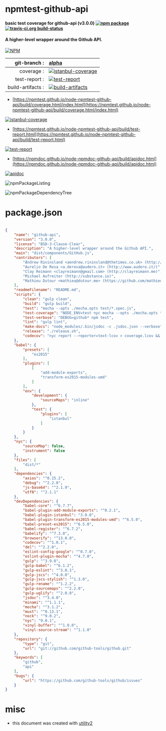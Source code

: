 # npmtest-github-api

#### basic test coverage for  github-api (v3.0.0)  [![npm package](https://img.shields.io/npm/v/npmtest-github-api.svg?style=flat-square)](https://www.npmjs.org/package/npmtest-github-api) [![travis-ci.org build-status](https://api.travis-ci.org/npmtest/node-npmtest-github-api.svg)](https://travis-ci.org/npmtest/node-npmtest-github-api)

#### A higher-level wrapper around the Github API.

[![NPM](https://nodei.co/npm/github-api.png?downloads=true&downloadRank=true&stars=true)](https://www.npmjs.com/package/github-api)

| git-branch : | [alpha](https://github.com/npmtest/node-npmtest-github-api/tree/alpha)|
|--:|:--|
| coverage : | [![istanbul-coverage](https://npmtest.github.io/node-npmtest-github-api/build/coverage.badge.svg)](https://npmtest.github.io/node-npmtest-github-api/build/coverage.html/index.html)|
| test-report : | [![test-report](https://npmtest.github.io/node-npmtest-github-api/build/test-report.badge.svg)](https://npmtest.github.io/node-npmtest-github-api/build/test-report.html)|
| build-artifacts : | [![build-artifacts](https://npmtest.github.io/node-npmtest-github-api/glyphicons_144_folder_open.png)](https://github.com/npmtest/node-npmtest-github-api/tree/gh-pages/build)|

- [https://npmtest.github.io/node-npmtest-github-api/build/coverage.html/index.html](https://npmtest.github.io/node-npmtest-github-api/build/coverage.html/index.html)

[![istanbul-coverage](https://npmtest.github.io/node-npmtest-github-api/build/screenCapture.buildCi.browser.%252Ftmp%252Fbuild%252Fcoverage.lib.html.png)](https://npmtest.github.io/node-npmtest-github-api/build/coverage.html/index.html)

- [https://npmtest.github.io/node-npmtest-github-api/build/test-report.html](https://npmtest.github.io/node-npmtest-github-api/build/test-report.html)

[![test-report](https://npmtest.github.io/node-npmtest-github-api/build/screenCapture.buildCi.browser.%252Ftmp%252Fbuild%252Ftest-report.html.png)](https://npmtest.github.io/node-npmtest-github-api/build/test-report.html)

- [https://npmdoc.github.io/node-npmdoc-github-api/build/apidoc.html](https://npmdoc.github.io/node-npmdoc-github-api/build/apidoc.html)

[![apidoc](https://npmdoc.github.io/node-npmdoc-github-api/build/screenCapture.buildCi.browser.%252Ftmp%252Fbuild%252Fapidoc.html.png)](https://npmdoc.github.io/node-npmdoc-github-api/build/apidoc.html)

![npmPackageListing](https://npmtest.github.io/node-npmtest-github-api/build/screenCapture.npmPackageListing.svg)

![npmPackageDependencyTree](https://npmtest.github.io/node-npmtest-github-api/build/screenCapture.npmPackageDependencyTree.svg)



# package.json

```json

{
    "name": "github-api",
    "version": "3.0.0",
    "license": "BSD-3-Clause-Clear",
    "description": "A higher-level wrapper around the Github API.",
    "main": "dist/components/GitHub.js",
    "contributors": [
        "Ændrew Rininsland <aendrew.rininsland@thetimes.co.uk> (http://www.aendrew.com)",
        "Aurelio De Rosa <a.derosa@audero.it> (http://www.audero.it/)",
        "Clay Reimann <clayreimann@gmail.com> (http://clayreimann.me)",
        "Michael Aufreiter (http://substance.io)",
        "Mathieu Dutour <mathieu@dutour.me> (https://github.com/mathieudutour)"
    ],
    "readmeFilename": "README.md",
    "scripts": {
        "clean": "gulp clean",
        "build": "gulp build",
        "test": "mocha --opts ./mocha.opts test/*.spec.js",
        "test-coverage": "NODE_ENV=test nyc mocha --opts ./mocha.opts test/*.spec.js",
        "test-verbose": "DEBUG=github* npm test",
        "lint": "gulp lint",
        "make-docs": "node_modules/.bin/jsdoc -c .jsdoc.json --verbose",
        "release": "./release.sh",
        "codecov": "nyc report --reporter=text-lcov > coverage.lcov && codecov"
    },
    "babel": {
        "presets": [
            "es2015"
        ],
        "plugins": [
            [
                "add-module-exports",
                "transform-es2015-modules-umd"
            ]
        ],
        "env": {
            "development": {
                "sourceMaps": "inline"
            },
            "test": {
                "plugins": [
                    "istanbul"
                ]
            }
        }
    },
    "nyc": {
        "sourceMap": false,
        "instrument": false
    },
    "files": [
        "dist/*"
    ],
    "dependencies": {
        "axios": "^0.15.2",
        "debug": "^2.2.0",
        "js-base64": "^2.1.9",
        "utf8": "^2.1.1"
    },
    "devDependencies": {
        "babel-core": "^6.7.7",
        "babel-plugin-add-module-exports": "^0.2.1",
        "babel-plugin-istanbul": "3.0.0",
        "babel-plugin-transform-es2015-modules-umd": "^6.5.0",
        "babel-preset-es2015": "^6.5.0",
        "babel-register": "^6.7.2",
        "babelify": "^7.3.0",
        "browserify": "^13.0.0",
        "codecov": "^1.0.1",
        "del": "^2.2.0",
        "eslint-config-google": "^0.7.0",
        "eslint-plugin-mocha": "^4.7.0",
        "gulp": "^3.9.0",
        "gulp-babel": "^6.1.2",
        "gulp-eslint": "^3.0.1",
        "gulp-jscs": "^4.0.0",
        "gulp-jscs-stylish": "^1.3.0",
        "gulp-rename": "^1.2.2",
        "gulp-sourcemaps": "^2.2.0",
        "gulp-uglify": "^2.0.0",
        "jsdoc": "^3.4.0",
        "minami": "^1.1.1",
        "mocha": "^3.1.2",
        "must": "^0.13.1",
        "nock": "^9.0.2",
        "nyc": "9.0.1",
        "vinyl-buffer": "^1.0.0",
        "vinyl-source-stream": "^1.1.0"
    },
    "repository": {
        "type": "git",
        "url": "git://github.com/github-tools/github.git"
    },
    "keywords": [
        "github",
        "api"
    ],
    "bugs": {
        "url": "https://github.com/github-tools/github/issues"
    }
}
```



# misc
- this document was created with [utility2](https://github.com/kaizhu256/node-utility2)
